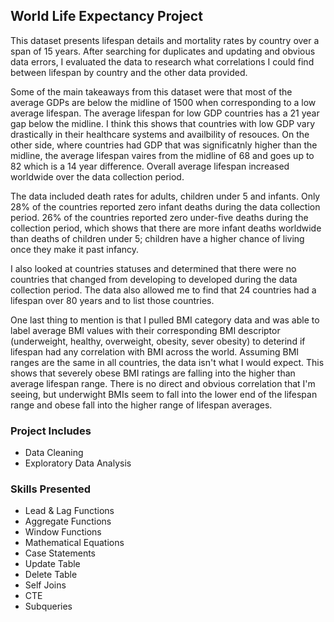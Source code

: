 ## World Life Expectancy Project
This dataset presents lifespan details and mortality rates by country over a span of 15 years. After searching for duplicates and updating and obvious data errors, I evaluated the data to research what correlations I could find between lifespan by country and the other data provided.

Some of the main takeaways from this dataset were that most of the average GDPs are below the midline of 1500 when corresponding to a low average lifespan. The average lifespan for low GDP countries has a 21 year gap below the midline. I think this shows that countries with low GDP vary drastically in their healthcare systems and availbility of resouces. On the other side, where countries had GDP that was significatnly higher than the midline, the average lifespan vaires from the midline of 68 and goes up to 82 which is a 14 year difference. Overall average lifespan increased worldwide over the data collection period. 

The data included death rates for adults, children under 5 and infants. Only 28% of the countries reported zero infant deaths during the data collection period. 26% of the countries reported zero under-five deaths during the collection period, which shows that there are more infant deaths worldwide than deaths of children under 5; children have a higher chance of living once they make it past infancy.

I also looked at countries statuses and determined that there were no countries that changed from developing to developed during the data collection period. The data also allowed me to find that 24 countries had a lifespan over 80 years and to list those countries.

One last thing to mention is that I pulled BMI category data and was able to label average BMI values with their corresponding BMI descriptor (underweight, healthy, overweight, obesity, sever obesity) to deterind if lifespan had any correlation with BMI across the world. Assuming BMI ranges are the same in all countries, the data isn't what I would expect. This shows that severely obese BMI ratings are falling into the higher than average lifespan range. There is no direct and obvious correlation that I'm seeing, but underwight BMIs seem to fall into the lower end of the lifespan range and obese fall into the higher range of lifespan averages.

### Project Includes
- Data Cleaning
- Exploratory Data Analysis

### Skills Presented
- Lead & Lag Functions
- Aggregate Functions
- Window Functions
- Mathematical Equations
- Case Statements
- Update Table
- Delete Table
- Self Joins
- CTE
- Subqueries
